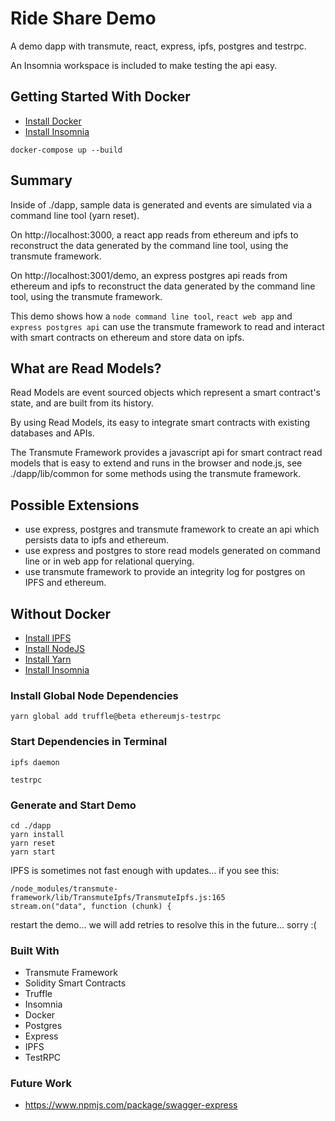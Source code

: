 # Ride Share Demo

A demo dapp with transmute, react, express, ipfs, postgres and testrpc.

An Insomnia workspace is included to make testing the api easy.

## Getting Started With Docker

* [Install Docker](https://docs.docker.com/engine/installation/)
* [Install Insomnia](https://insomnia.rest/)

```
docker-compose up --build
```

## Summary

Inside of ./dapp, sample data is generated and events are simulated via a command line tool (yarn reset).

On http://localhost:3000, a react app reads from ethereum and ipfs to reconstruct the data generated by the command line tool, using the transmute framework.

On http://localhost:3001/demo, an express postgres api reads from ethereum and ipfs to reconstruct the data generated by the command line tool, using the transmute framework.

This demo shows how a `node command line tool`, `react web app` and `express postgres api` can use the transmute framework to read and interact with smart contracts on ethereum and store data on ipfs.

## What are Read Models?

Read Models are event sourced objects which represent a smart contract's state, and are built from its history.

By using Read Models, its easy to integrate smart contracts with existing databases and APIs.

The Transmute Framework provides a javascript api for smart contract read models that is easy to extend and runs in the browser and node.js, see ./dapp/lib/common for some methods using the transmute framework.

## Possible Extensions

* use express, postgres and transmute framework to create an api which persists data to ipfs and ethereum.
* use express and postgres to store read models generated on command line or in web app for relational querying.
* use transmute framework to provide an integrity log for postgres on IPFS and ethereum.



## Without Docker

* [Install IPFS](https://ipfs.io/docs/install/)
* [Install NodeJS](https://nodejs.org/en/download/)
* [Install Yarn](https://yarnpkg.com/lang/en/docs/install/)
* [Install Insomnia](https://insomnia.rest/)

### Install Global Node Dependencies

```
yarn global add truffle@beta ethereumjs-testrpc
```

### Start Dependencies in Terminal

```
ipfs daemon
```

```
testrpc
```

### Generate and Start Demo

```
cd ./dapp
yarn install
yarn reset
yarn start
```

IPFS is sometimes not fast enough with updates... if you see this:

```
/node_modules/transmute-framework/lib/TransmuteIpfs/TransmuteIpfs.js:165
stream.on("data", function (chunk) {
```

restart the demo... we will add retries to resolve this in the future... sorry :(

### Built With

* Transmute Framework
* Solidity Smart Contracts
* Truffle
* Insomnia
* Docker
* Postgres
* Express
* IPFS
* TestRPC

### Future Work

* https://www.npmjs.com/package/swagger-express
